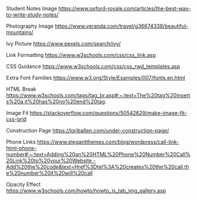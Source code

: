 Student Notes Image
https://www.oxford-royale.com/articles/the-best-way-to-write-study-notes/

Photography Image
https://www.veranda.com/travel/g36674338/beautiful-mountains/

Ivy Picture
https://www.pexels.com/search/ivy/

Link Formatting
https://www.w3schools.com/css/css_link.asp

CSS Guidance
https://www.w3schools.com/css/css_rwd_templates.asp

Extra Font Families
https://www.w3.org/Style/Examples/007/fonts.en.html

HTML Break 
https://www.w3schools.com/tags/tag_br.asp#:~:text=The%20tag%20inserts%20a,it%20has%20no%20end%20tag.

Image Fit
https://stackoverflow.com/questions/50542629/make-image-fit-css-grid

Construction Page
https://loriballen.com/under-construction-page/

Phone Links
https://www.elegantthemes.com/blog/wordpress/call-link-html-phone-number#:~:text=Adding%20an%20HTML%20Phone%20Number%20Call%20Link%20to%20your%20Website,-Add%20the%20code&text=Href%3Dtel%3A%20creates%20the%20call,the%20number%20it%20will%20call

Opacity Effect
https://www.w3schools.com/howto/howto_js_tab_img_gallery.asp